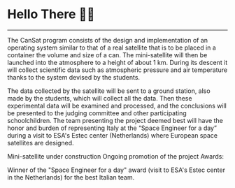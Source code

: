 # Hello There 👋🏻
---
The CanSat program consists of the design and implementation of an operating system similar to that of a real satellite that is to be placed in a container the volume and size of a can. The mini-satellite will then be launched into the atmosphere to a height of about 1 km. During its descent it will collect scientific data such as atmospheric pressure and air temperature thanks to the system devised by the students.

The data collected by the satellite will be sent to a ground station, also made by the students, which will collect all the data. Then these experimental data will be examined and processed, and the conclusions will be presented to the judging committee and other participating schoolchildren. The team presenting the project deemed best will have the honor and burden of representing Italy at the “Space Engineer for a day” during a visit to ESA's Estec center (Netherlands) where European space satellites are designed.

Mini-satellite under construction
Ongoing promotion of the project
Awards:

Winner of the "Space Engineer for a day" award (visit to ESA's Estec center in the Netherlands) for the best Italian team.

